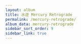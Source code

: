 ```yaml
---
layout: album
title: 水逆 Mercury Retrograde
permalink: /mercury-retrograde/
album_data: mercury-retrograde
sidebar_sort_order: 9
sidebar_link: true
---
```


